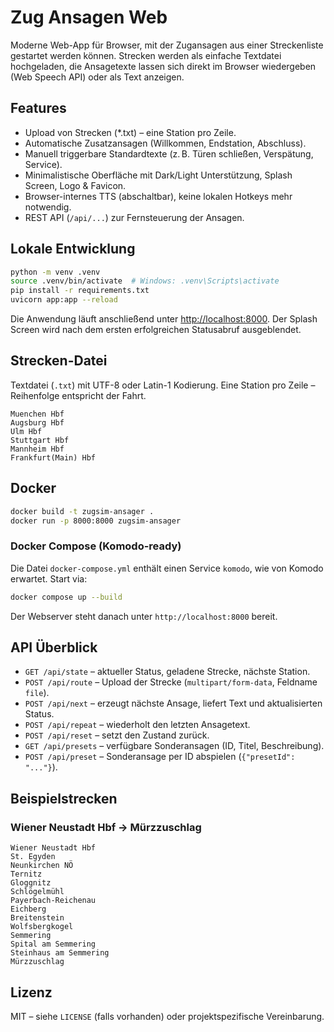 # Zug Ansagen Web

Moderne Web-App für Browser, mit der Zugansagen aus einer Streckenliste gestartet werden können. Strecken werden als einfache Textdatei hochgeladen, die Ansagetexte lassen sich direkt im Browser wiedergeben (Web Speech API) oder als Text anzeigen.

## Features

- Upload von Strecken (*.txt) – eine Station pro Zeile.
- Automatische Zusatzansagen (Willkommen, Endstation, Abschluss).
- Manuell triggerbare Standardtexte (z. B. Türen schließen, Verspätung, Service).
- Minimalistische Oberfläche mit Dark/Light Unterstützung, Splash Screen, Logo & Favicon.
- Browser-internes TTS (abschaltbar), keine lokalen Hotkeys mehr notwendig.
- REST API (`/api/...`) zur Fernsteuerung der Ansagen.

## Lokale Entwicklung

```bash
python -m venv .venv
source .venv/bin/activate  # Windows: .venv\Scripts\activate
pip install -r requirements.txt
uvicorn app:app --reload
```

Die Anwendung läuft anschließend unter [http://localhost:8000](http://localhost:8000). Der Splash Screen wird nach dem ersten erfolgreichen Statusabruf ausgeblendet.

## Strecken-Datei

Textdatei (`.txt`) mit UTF-8 oder Latin-1 Kodierung. Eine Station pro Zeile – Reihenfolge entspricht der Fahrt.

```text
Muenchen Hbf
Augsburg Hbf
Ulm Hbf
Stuttgart Hbf
Mannheim Hbf
Frankfurt(Main) Hbf
```

## Docker

```bash
docker build -t zugsim-ansager .
docker run -p 8000:8000 zugsim-ansager
```

### Docker Compose (Komodo-ready)

Die Datei `docker-compose.yml` enthält einen Service `komodo`, wie von Komodo erwartet. Start via:

```bash
docker compose up --build
```

Der Webserver steht danach unter `http://localhost:8000` bereit.

## API Überblick

- `GET /api/state` – aktueller Status, geladene Strecke, nächste Station.
- `POST /api/route` – Upload der Strecke (`multipart/form-data`, Feldname `file`).
- `POST /api/next` – erzeugt nächste Ansage, liefert Text und aktualisierten Status.
- `POST /api/repeat` – wiederholt den letzten Ansagetext.
- `POST /api/reset` – setzt den Zustand zurück.
- `GET /api/presets` – verfügbare Sonderansagen (ID, Titel, Beschreibung).
- `POST /api/preset` – Sonderansage per ID abspielen (`{"presetId": "..."}`).

## Beispielstrecken

### Wiener Neustadt Hbf → Mürzzuschlag

```text
Wiener Neustadt Hbf
St. Egyden
Neunkirchen NÖ
Ternitz
Gloggnitz
Schlögelmühl
Payerbach-Reichenau
Eichberg
Breitenstein
Wolfsbergkogel
Semmering
Spital am Semmering
Steinhaus am Semmering
Mürzzuschlag
```

## Lizenz

MIT – siehe `LICENSE` (falls vorhanden) oder projektspezifische Vereinbarung.
